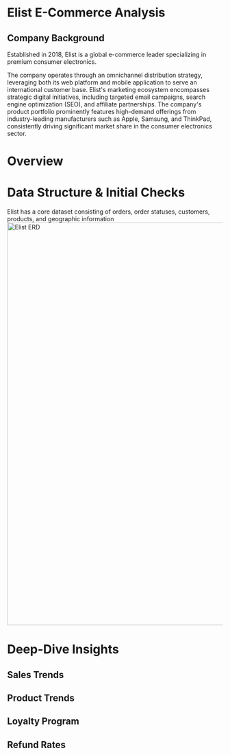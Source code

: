 # Elist E-Commerce Analysis

## Company Background
Established in 2018, Elist is a global e-commerce leader specializing in premium consumer electronics. 

The company operates through an omnichannel distribution strategy, leveraging both its web platform and mobile application to serve an international customer base. Elist's marketing ecosystem encompasses strategic digital initiatives, including targeted email campaigns, search engine optimization (SEO), and affiliate partnerships. The company's product portfolio prominently features high-demand offerings from industry-leading manufacturers such as Apple, Samsung, and ThinkPad, consistently driving significant market share in the consumer electronics sector.


# Overview

# Data Structure & Initial Checks
Elist has a core dataset consisting of orders, order statuses, customers, products, and geographic information
<img width="938" alt="Elist ERD" src="https://github.com/user-attachments/assets/7932706c-3570-482f-bb57-752b19bd9dfc" />

# Deep-Dive Insights 

## Sales Trends
## Product Trends
## Loyalty Program
## Refund Rates
